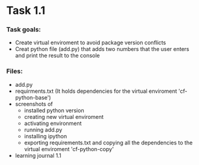 # Task 1.1

### Task goals:
  - Create virtual enviroment to avoid package version conflicts
  - Creat python file (add.py) that adds two numbers that the user enters and print the result to the console

### Files:
  - add.py
  - requirments.txt (It holds dependencies for the virtual enviroment 'cf-python-base')
  - screenshots of 
    - installed python version 
    - creating new virtual enviroment 
    - activating environment
    - running add.py
    - installing ipython 
    - exporting requirements.txt and copying all the dependencies to the virtual enviroment 'cf-python-copy'
  - learning journal 1.1
